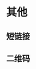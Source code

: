 
# 其他
<!-- 
 一口气说出 4种 “附近的人” 实现方式，面试官笑了 
 https://mp.weixin.qq.com/s/p3Z46yP9EjLiX3APQai9tA

-->

## 短链接
<!-- 
阿里二面：如何设计与实现短URL服务？ 
https://mp.weixin.qq.com/s/ClrKPfUwEqy_RG18_TDrpA
高性能短链设计
https://mp.weixin.qq.com/s/YTrBaERcyjvw7A0Fg2Iegw
为什么要进行 URL 编码
https://mp.weixin.qq.com/s/YUIP53m4nq1DVcg6r3x9cw
-->

## 二维码
<!-- 
https://mp.weixin.qq.com/s/Q4RS7oWOjtUuAi6cgszpMA
-->

